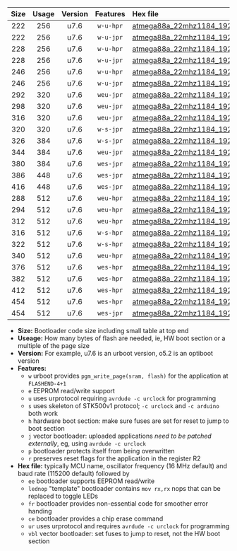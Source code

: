 |Size|Usage|Version|Features|Hex file|
|:-:|:-:|:-:|:-:|:--|
|222|256|u7.6|`w-u-hpr`|[atmega88a_22mhz1184_19200bps_ur.hex](https://raw.githubusercontent.com/stefanrueger/urboot/main/atmega88a_22mhz1184_19200bps_ur.hex)|
|222|256|u7.6|`w-u-jpr`|[atmega88a_22mhz1184_19200bps_ur_vbl.hex](https://raw.githubusercontent.com/stefanrueger/urboot/main/atmega88a_22mhz1184_19200bps_ur_vbl.hex)|
|228|256|u7.6|`w-u-hpr`|[atmega88a_22mhz1184_19200bps_lednop_ur.hex](https://raw.githubusercontent.com/stefanrueger/urboot/main/atmega88a_22mhz1184_19200bps_lednop_ur.hex)|
|228|256|u7.6|`w-u-jpr`|[atmega88a_22mhz1184_19200bps_lednop_ur_vbl.hex](https://raw.githubusercontent.com/stefanrueger/urboot/main/atmega88a_22mhz1184_19200bps_lednop_ur_vbl.hex)|
|246|256|u7.6|`w-u-hpr`|[atmega88a_22mhz1184_19200bps_lednop_fr_ur.hex](https://raw.githubusercontent.com/stefanrueger/urboot/main/atmega88a_22mhz1184_19200bps_lednop_fr_ur.hex)|
|246|256|u7.6|`w-u-jpr`|[atmega88a_22mhz1184_19200bps_lednop_fr_ur_vbl.hex](https://raw.githubusercontent.com/stefanrueger/urboot/main/atmega88a_22mhz1184_19200bps_lednop_fr_ur_vbl.hex)|
|292|320|u7.6|`weu-jpr`|[atmega88a_22mhz1184_19200bps_ee_ur_vbl.hex](https://raw.githubusercontent.com/stefanrueger/urboot/main/atmega88a_22mhz1184_19200bps_ee_ur_vbl.hex)|
|298|320|u7.6|`weu-jpr`|[atmega88a_22mhz1184_19200bps_ee_lednop_ur_vbl.hex](https://raw.githubusercontent.com/stefanrueger/urboot/main/atmega88a_22mhz1184_19200bps_ee_lednop_ur_vbl.hex)|
|316|320|u7.6|`weu-jpr`|[atmega88a_22mhz1184_19200bps_ee_lednop_fr_ur_vbl.hex](https://raw.githubusercontent.com/stefanrueger/urboot/main/atmega88a_22mhz1184_19200bps_ee_lednop_fr_ur_vbl.hex)|
|320|320|u7.6|`w-s-jpr`|[atmega88a_22mhz1184_19200bps_vbl.hex](https://raw.githubusercontent.com/stefanrueger/urboot/main/atmega88a_22mhz1184_19200bps_vbl.hex)|
|326|384|u7.6|`w-s-jpr`|[atmega88a_22mhz1184_19200bps_lednop_vbl.hex](https://raw.githubusercontent.com/stefanrueger/urboot/main/atmega88a_22mhz1184_19200bps_lednop_vbl.hex)|
|344|384|u7.6|`weu-jpr`|[atmega88a_22mhz1184_19200bps_ee_lednop_fr_ce_ur_vbl.hex](https://raw.githubusercontent.com/stefanrueger/urboot/main/atmega88a_22mhz1184_19200bps_ee_lednop_fr_ce_ur_vbl.hex)|
|380|384|u7.6|`wes-jpr`|[atmega88a_22mhz1184_19200bps_ee_vbl.hex](https://raw.githubusercontent.com/stefanrueger/urboot/main/atmega88a_22mhz1184_19200bps_ee_vbl.hex)|
|386|448|u7.6|`wes-jpr`|[atmega88a_22mhz1184_19200bps_ee_lednop_vbl.hex](https://raw.githubusercontent.com/stefanrueger/urboot/main/atmega88a_22mhz1184_19200bps_ee_lednop_vbl.hex)|
|416|448|u7.6|`wes-jpr`|[atmega88a_22mhz1184_19200bps_ee_lednop_fr_vbl.hex](https://raw.githubusercontent.com/stefanrueger/urboot/main/atmega88a_22mhz1184_19200bps_ee_lednop_fr_vbl.hex)|
|288|512|u7.6|`weu-hpr`|[atmega88a_22mhz1184_19200bps_ee_ur.hex](https://raw.githubusercontent.com/stefanrueger/urboot/main/atmega88a_22mhz1184_19200bps_ee_ur.hex)|
|294|512|u7.6|`weu-hpr`|[atmega88a_22mhz1184_19200bps_ee_lednop_ur.hex](https://raw.githubusercontent.com/stefanrueger/urboot/main/atmega88a_22mhz1184_19200bps_ee_lednop_ur.hex)|
|312|512|u7.6|`weu-hpr`|[atmega88a_22mhz1184_19200bps_ee_lednop_fr_ur.hex](https://raw.githubusercontent.com/stefanrueger/urboot/main/atmega88a_22mhz1184_19200bps_ee_lednop_fr_ur.hex)|
|316|512|u7.6|`w-s-hpr`|[atmega88a_22mhz1184_19200bps.hex](https://raw.githubusercontent.com/stefanrueger/urboot/main/atmega88a_22mhz1184_19200bps.hex)|
|322|512|u7.6|`w-s-hpr`|[atmega88a_22mhz1184_19200bps_lednop.hex](https://raw.githubusercontent.com/stefanrueger/urboot/main/atmega88a_22mhz1184_19200bps_lednop.hex)|
|340|512|u7.6|`weu-hpr`|[atmega88a_22mhz1184_19200bps_ee_lednop_fr_ce_ur.hex](https://raw.githubusercontent.com/stefanrueger/urboot/main/atmega88a_22mhz1184_19200bps_ee_lednop_fr_ce_ur.hex)|
|376|512|u7.6|`wes-hpr`|[atmega88a_22mhz1184_19200bps_ee.hex](https://raw.githubusercontent.com/stefanrueger/urboot/main/atmega88a_22mhz1184_19200bps_ee.hex)|
|382|512|u7.6|`wes-hpr`|[atmega88a_22mhz1184_19200bps_ee_lednop.hex](https://raw.githubusercontent.com/stefanrueger/urboot/main/atmega88a_22mhz1184_19200bps_ee_lednop.hex)|
|412|512|u7.6|`wes-hpr`|[atmega88a_22mhz1184_19200bps_ee_lednop_fr.hex](https://raw.githubusercontent.com/stefanrueger/urboot/main/atmega88a_22mhz1184_19200bps_ee_lednop_fr.hex)|
|454|512|u7.6|`wes-hpr`|[atmega88a_22mhz1184_19200bps_ee_lednop_fr_ce.hex](https://raw.githubusercontent.com/stefanrueger/urboot/main/atmega88a_22mhz1184_19200bps_ee_lednop_fr_ce.hex)|
|454|512|u7.6|`wes-jpr`|[atmega88a_22mhz1184_19200bps_ee_lednop_fr_ce_vbl.hex](https://raw.githubusercontent.com/stefanrueger/urboot/main/atmega88a_22mhz1184_19200bps_ee_lednop_fr_ce_vbl.hex)|

- **Size:** Bootloader code size including small table at top end
- **Useage:** How many bytes of flash are needed, ie, HW boot section or a multiple of the page size
- **Version:** For example, u7.6 is an urboot version, o5.2 is an optiboot version
- **Features:**
  + `w` urboot provides `pgm_write_page(sram, flash)` for the application at `FLASHEND-4+1`
  + `e` EEPROM read/write support
  + `u` uses urprotocol requiring `avrdude -c urclock` for programming
  + `s` uses skeleton of STK500v1 protocol; `-c urclock` and `-c arduino` both work
  + `h` hardware boot section: make sure fuses are set for reset to jump to boot section
  + `j` vector bootloader: uploaded applications *need to be patched externally*, eg, using `avrdude -c urclock`
  + `p` bootloader protects itself from being overwritten
  + `r` preserves reset flags for the application in the register R2
- **Hex file:** typically MCU name, oscillator frequency (16 MHz default) and baud rate (115200 default) followed by
  + `ee` bootloader supports EEPROM read/write
  + `lednop` "template" bootloader contains `mov rx,rx` nops that can be replaced to toggle LEDs
  + `fr` bootloader provides non-essential code for smoother error handing
  + `ce` bootloader provides a chip erase command
  + `ur` uses urprotocol and requires `avrdude -c urclock` for programming
  + `vbl` vector bootloader: set fuses to jump to reset, not the HW boot section
